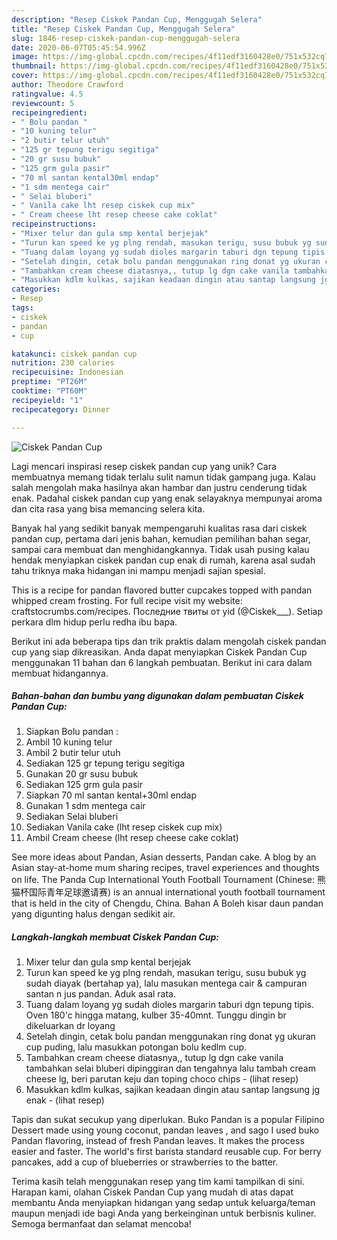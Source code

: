 ```yaml
---
description: "Resep Ciskek Pandan Cup, Menggugah Selera"
title: "Resep Ciskek Pandan Cup, Menggugah Selera"
slug: 1846-resep-ciskek-pandan-cup-menggugah-selera
date: 2020-06-07T05:45:54.996Z
image: https://img-global.cpcdn.com/recipes/4f11edf3160428e0/751x532cq70/ciskek-pandan-cup-foto-resep-utama.jpg
thumbnail: https://img-global.cpcdn.com/recipes/4f11edf3160428e0/751x532cq70/ciskek-pandan-cup-foto-resep-utama.jpg
cover: https://img-global.cpcdn.com/recipes/4f11edf3160428e0/751x532cq70/ciskek-pandan-cup-foto-resep-utama.jpg
author: Theodore Crawford
ratingvalue: 4.5
reviewcount: 5
recipeingredient:
- " Bolu pandan "
- "10 kuning telur"
- "2 butir telur utuh"
- "125 gr tepung terigu segitiga"
- "20 gr susu bubuk"
- "125 grm gula pasir"
- "70 ml santan kental30ml endap"
- "1 sdm mentega cair"
- " Selai bluberi"
- " Vanila cake lht resep ciskek cup mix"
- " Cream cheese lht resep cheese cake coklat"
recipeinstructions:
- "Mixer telur dan gula smp kental berjejak"
- "Turun kan speed ke yg plng rendah, masukan terigu, susu bubuk yg sudah diayak (bertahap ya), lalu masukan mentega cair &amp; campuran santan n jus pandan. Aduk asal rata."
- "Tuang dalam loyang yg sudah dioles margarin taburi dgn tepung tipis. Oven 180&#39;c hingga matang, kulber 35-40mnt. Tunggu dingin br dikeluarkan dr loyang"
- "Setelah dingin, cetak bolu pandan menggunakan ring donat yg ukuran cup puding, lalu masukkan potongan bolu kedlm cup."
- "Tambahkan cream cheese diatasnya,, tutup lg dgn cake vanila tambahkan selai bluberi dipinggiran dan tengahnya lalu tambah cream cheese lg, beri parutan keju dan toping choco chips             (lihat resep)"
- "Masukkan kdlm kulkas, sajikan keadaan dingin atau santap langsung jg enak             (lihat resep)"
categories:
- Resep
tags:
- ciskek
- pandan
- cup

katakunci: ciskek pandan cup 
nutrition: 230 calories
recipecuisine: Indonesian
preptime: "PT26M"
cooktime: "PT60M"
recipeyield: "1"
recipecategory: Dinner

---
```



![Ciskek Pandan Cup](https://img-global.cpcdn.com/recipes/4f11edf3160428e0/751x532cq70/ciskek-pandan-cup-foto-resep-utama.jpg)

Lagi mencari inspirasi resep ciskek pandan cup yang unik? Cara membuatnya memang tidak terlalu sulit namun tidak gampang juga. Kalau salah mengolah maka hasilnya akan hambar dan justru cenderung tidak enak. Padahal ciskek pandan cup yang enak selayaknya mempunyai aroma dan cita rasa yang bisa memancing selera kita.

Banyak hal yang sedikit banyak mempengaruhi kualitas rasa dari ciskek pandan cup, pertama dari jenis bahan, kemudian pemilihan bahan segar, sampai cara membuat dan menghidangkannya. Tidak usah pusing kalau hendak menyiapkan ciskek pandan cup enak di rumah, karena asal sudah tahu triknya maka hidangan ini mampu menjadi sajian spesial.

This is a recipe for pandan flavored butter cupcakes topped with pandan whipped cream frosting. For full recipe visit my website: craftstocrumbs.com/recipes. Последние твиты от yid (@Ciskek___). Setiap perkara dlm hidup perlu redha ibu bapa.


Berikut ini ada beberapa tips dan trik praktis dalam mengolah ciskek pandan cup yang siap dikreasikan. Anda dapat menyiapkan Ciskek Pandan Cup menggunakan 11 bahan dan 6 langkah pembuatan. Berikut ini cara dalam membuat hidangannya.

<!--inarticleads1-->

##### Bahan-bahan dan bumbu yang digunakan dalam pembuatan Ciskek Pandan Cup:

1. Siapkan  Bolu pandan :
1. Ambil 10 kuning telur
1. Ambil 2 butir telur utuh
1. Sediakan 125 gr tepung terigu segitiga
1. Gunakan 20 gr susu bubuk
1. Sediakan 125 grm gula pasir
1. Siapkan 70 ml santan kental+30ml endap
1. Gunakan 1 sdm mentega cair
1. Sediakan  Selai bluberi
1. Sediakan  Vanila cake (lht resep ciskek cup mix)
1. Ambil  Cream cheese (lht resep cheese cake coklat)


See more ideas about Pandan, Asian desserts, Pandan cake. A blog by an Asian stay-at-home mum sharing recipes, travel experiences and thoughts on life. The Panda Cup International Youth Football Tournament (Chinese: 熊猫杯国际青年足球邀请赛) is an annual international youth football tournament that is held in the city of Chengdu, China. Bahan A Boleh kisar daun pandan yang digunting halus dengan sedikit air. 

<!--inarticleads2-->

##### Langkah-langkah membuat Ciskek Pandan Cup:

1. Mixer telur dan gula smp kental berjejak
1. Turun kan speed ke yg plng rendah, masukan terigu, susu bubuk yg sudah diayak (bertahap ya), lalu masukan mentega cair &amp; campuran santan n jus pandan. Aduk asal rata.
1. Tuang dalam loyang yg sudah dioles margarin taburi dgn tepung tipis. Oven 180&#39;c hingga matang, kulber 35-40mnt. Tunggu dingin br dikeluarkan dr loyang
1. Setelah dingin, cetak bolu pandan menggunakan ring donat yg ukuran cup puding, lalu masukkan potongan bolu kedlm cup.
1. Tambahkan cream cheese diatasnya,, tutup lg dgn cake vanila tambahkan selai bluberi dipinggiran dan tengahnya lalu tambah cream cheese lg, beri parutan keju dan toping choco chips -             (lihat resep)
1. Masukkan kdlm kulkas, sajikan keadaan dingin atau santap langsung jg enak -             (lihat resep)


Tapis dan sukat secukup yang diperlukan. Buko Pandan is a popular Filipino Dessert made using young coconut, pandan leaves , and sago I used buko Pandan flavoring, instead of fresh Pandan leaves. It makes the process easier and faster. The world&#39;s first barista standard reusable cup. For berry pancakes, add a cup of blueberries or strawberries to the batter. 

Terima kasih telah menggunakan resep yang tim kami tampilkan di sini. Harapan kami, olahan Ciskek Pandan Cup yang mudah di atas dapat membantu Anda menyiapkan hidangan yang sedap untuk keluarga/teman maupun menjadi ide bagi Anda yang berkeinginan untuk berbisnis kuliner. Semoga bermanfaat dan selamat mencoba!
